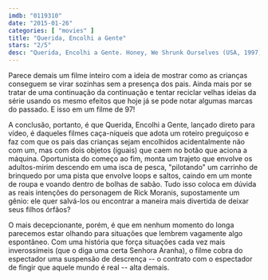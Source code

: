 ```yaml
---
imdb: "0119310"
date: "2015-01-26"
categories: [ "movies" ]
title: "Querida, Encolhi a Gente"
stars: "2/5"
desc: "Querida, Encolhi a Gente. Honey, We Shrunk Ourselves (USA, 1997). Dirigido por Dean Cundey. Escrito por Karey Kirkpatrick, Nell Scovell, Joel Hodgson. Com Rick Moranis, Eve Gordon, Bug Hall, Robin Bartlett, Stuart Pankin, Allison Mack, Jake Richardson, JoJo Adams, Bryson Aust."
---
```

Parece demais um filme inteiro com a ideia de mostrar como as crianças conseguem se virar sozinhas sem a presença dos pais. Ainda mais por se tratar de uma continuação da continuação e tentar reciclar velhas ideias da série usando os mesmo efeitos que hoje já se pode notar algumas marcas do passado. E isso em um filme de 97!

A conclusão, portanto, é que Querida, Encolhi a Gente, lançado direto para vídeo, é daqueles filmes caça-níqueis que adota um roteiro preguiçoso e faz com que os pais das crianças sejam encolhidos acidentalmente não com um, mas com dois objetos (iguais) que caem no botão que aciona a máquina. Oportunista do começo ao fim, monta um trajeto que envolve os adultos-mirim descendo em uma isca de pesca, "pilotando" um carrinho de brinquedo por uma pista que envolve loops e saltos, caindo em um monte de roupa e voando dentro de bolhas de sabão. Tudo isso coloca em dúvida as reais intenções do personagem de Rick Moranis, supostamente um gênio: ele quer salvá-los ou encontrar a maneira mais divertida de deixar seus filhos órfãos?

O mais decepcionante, porém, é que em nenhum momento do longa parecemos estar olhando para situações que lembrem vagamente algo espontâneo. Com uma história que força situações cada vez mais inverossímeis (que o diga uma certa Senhora Aranha), o filme cobra do espectador uma suspensão de descrença -- o contrato com o espectador de fingir que aquele mundo é real -- alta demais.
